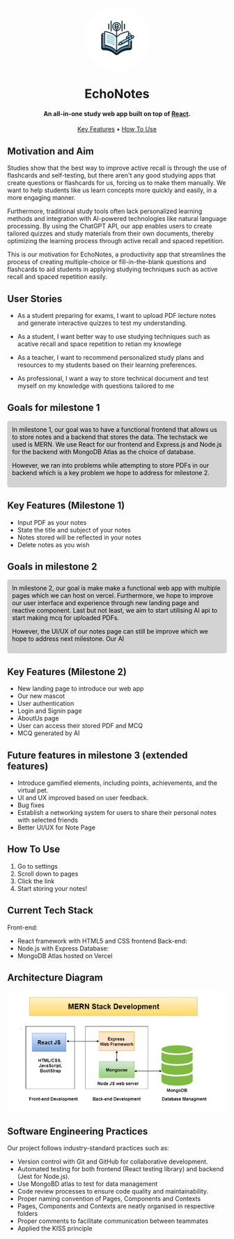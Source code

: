 <h1 align="center">
<div style = "display: flex; justify-content: center; align-items: center;">
  <div class="logo-container" style="width: 150px; height: 150px; background-color: white; border-radius: 50%; display: flex; justify-content: center; align-items: center; overflow: hidden;">
  <img src="./frontend/src/Assets/EchonotesLogo.png" alt="EchoNotes Logo" class="logo-img" style="width: 80%; height: auto; display: block; margin: auto;">
</div>
</div>
  <br>
  EchoNotes
  <br>
</h1>

<h4 align="center">An all-in-one study web app built on top of <a href="https://react.dev" target="_blank">React</a>.</h4>

<p align="center">
  <a href="#key-features">Key Features</a> •
  <a href="#how-to-use">How To Use</a> 
</p>

## Motivation and Aim

Studies show that the best way to improve active recall is through the use of flashcards and self-testing, but there aren't any good studying apps that create questions or flashcards for us, forcing us to make them manually. We want to help students like us learn concepts more quickly and easily, in a more engaging
manner.

Furthermore, traditional study tools often lack personalized learning methods and integration with AI-powered technologies like natural language processing. By using the ChatGPT API, our app enables users to create tailored quizzes and study materials from their own documents, thereby optimizing the learning process through active recall and spaced repetition.

This is our motivation for EchoNotes, a productivity app that streamlines the process of creating multiple-choice or fill-in-the-blank questions and flashcards to aid students in
applying studying techniques such as active recall and spaced repetition easily.

## User Stories

- As a student preparing for exams, I want to upload PDF lecture notes and generate interactive quizzes to test my understanding.

- As a student, I want better way to use studying techniques such as acative recall and space repetition to retian my knowlege

- As a teacher, I want to recommend personalized study plans and resources to my students based on their learning preferences.

- As professional, I want a way to store technical document and test myself on my knowledge with questions tailored to me

## Goals for milestone 1

<div style="border: 1px solid #ccc; padding: 10px; border-radius: 5px; color:black; background-color: lightgrey; margin: 10px 0;">
  In milestone 1, our goal was to have a functional frontend that allows us to store notes and a backend that stores the data. The techstack we used is MERN. We use React for our frontend and Express.js and Node.js for the backend with MongoDB Atlas as the choice of database. 
  
  However, we ran into problems while attempting to store PDFs in our backend which is a key problem we hope to address for milestone 2.
</div>

## Key Features (Milestone 1)

- Input PDF as your notes
- State the title and subject of your notes
- Notes stored will be reflected in your notes
- Delete notes as you wish

## Goals in milestone 2

<div style="border: 1px solid #ccc; padding: 10px; border-radius: 5px; color:black; background-color: lightgrey; margin: 10px 0;">
  In milestone 2, our goal is make make a functional web app with multiple pages which we can host on vercel. Furthermore, we hope to improve our user interface and experience through new landing page and reactive component. Last but not least, we aim to start utilising AI api to start making mcq for uploaded PDFs.
  
  However, the UI/UX of our notes page can still be improve which we hope to address next milestone. Our AI 
</div>

## Key Features (Milestone 2)

- New landing page to introduce our web app
- Our new mascot
- User authentication
- Login and Signin page
- AboutUs page
- User can access their stored PDF and MCQ
- MCQ generated by AI

## Future features in milestone 3 (extended features)

- Introduce gamified elements, including points, achievements, and the virtual pet.
- UI and UX improved based on user feedback.
- Bug fixes
- Establish a networking system for users to share their personal notes with selected friends
- Better UI/UX for Note Page

## How To Use

1. Go to settings
2. Scroll down to pages
3. Click the link
4. Start storing your notes!

## Current Tech Stack

Front-end:

- React framework with HTML5 and CSS frontend
  Back-end:
- Node.js with Express
  Database:
- MongoDB Atlas hosted on Vercel

## Architecture Diagram

<img src="./frontend/src/Assets/MERNStack.png">

## Software Engineering Practices

Our project follows industry-standard practices such as:

- Version control with Git and GitHub for collaborative development.
- Automated testing for both frontend (React testing library) and backend (Jest for Node.js).
- Use MongoBD atlas to test for data management
- Code review processes to ensure code quality and maintainability.
- Proper naming convention of Pages, Components and Contexts
- Pages, Components and Contexts are neatly organised in respective folders
- Proper comments to facilitate communication between teammates
- Applied the KISS principle
